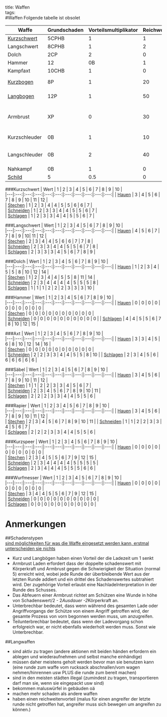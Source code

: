 title: Waffen  
tags:   
#WaffenFolgende tabelle ist obsolet  |Waffe | Grundschaden | Vorteilsmultiplikator | Reichweite | Bemerkung ||---|---|---|---|---||[Kurzschwert](shortsword)| 5CPHB | 1 | 1 |   |  |Langschwert| 8CPHB | 1 | 2 |   |  |Dolch|       2CP | 2 | 0  |   |  |Hammer| 12 | 0B | 1 | Reload 3-KK |   |Kampfaxt | 10CHB | 1 | 0 | -3 Def ||[Kurzbogen](bows#shortbow)| 8P | 1 | 20 |   Reload 1, Unterbrechbar|  |[Langbogen](bows#longbow)| 12P | 1 | 50 |   Reload 2, Unterbrechbar|  |Armbrust| XP | 0 |  30 |  Reload KK,Armbrust@5>X*2-x/3:r, Teilunterbrechbar|  |Kurzschleuder| 0B | 1 | 10 |  Reload 1, Unterbrechbar |  |Langschleuder| 0B | 2 | 40 |  Reload 1, Schwierigkeit +2, Unterbrechbar |  |Nahkampf| 0B | 1 | 0 |  |[Schild](schools#schild)| 5 | 0.5 | 0 |   Erhöht Defensive |###Kurzschwert| Wert                             | 1 | 2 | 3 | 4 | 5 | 6 | 7 | 8 | 9 | 10 |   |---|:---:|:---:|:---:|:---:|:---:|:---:|:---:|:---:|:---:|:---:|| [Hauen](damage#h-hauen)          | 3 | 4 | 5 | 6 | 7 | 8 | 9 | 10 | 11 | 12 |   | [Stechen](damage#p-stechen)      | 1 | 2 | 3 | 4 | 4 | 5 | 5 | 6 | 6 | 7 |   | [Schneiden](weapons#c-schneiden) | 1 | 2 | 3 | 3 | 4 | 4 | 5 | 5 | 6 | 7 |   | [Schlagen](damage#b-stumpf)      | 1 | 2 | 3 | 3 | 4 | 4 | 5 | 5 | 6 | 7 |   ###Langschwert| Wert                             | 1 | 2 | 3 | 4 | 5 | 6 | 7 | 8 | 9 | 10 |   |---|:---:|:---:|:---:|:---:|:---:|:---:|:---:|:---:|:---:|:---:|| [Hauen](damage#h-hauen)          | 4 | 5 | 6 | 7 | 7 | 8 | 9 | 10| 11 | 12 |   | [Stechen](damage#p-stechen)      | 2 | 3 | 4 | 4 | 5 | 6 | 6 | 7 | 7 | 8 |   | [Schneiden](weapons#c-schneiden) | 2 | 3 | 3 | 4 | 4 | 5 | 5 | 6 | 7 | 8 |   | [Schlagen](damage#b-stumpf)      | 2 | 3 | 3 | 3 | 4 | 5 | 6 | 7 | 8 | 9 |   ###Dolch| Wert                             | 1 | 2 | 3 | 4 | 5 | 6 | 7 | 8 | 9 | 10 |   |---|:---:|:---:|:---:|:---:|:---:|:---:|:---:|:---:|:---:|:---:|| [Hauen](damage#h-hauen)          | 1 | 2 | 3 | 4 | 5 | 5 | 8 | 10 | 12 | 14 |   | [Stechen](damage#p-stechen)      | 1 | 2 | 3 | 4 | 4 | 5 | 5 | 8 | 11 | 14 |   | [Schneiden](weapons#c-schneiden) | 2 | 3 | 4 | 4 | 4 | 4 | 5 | 5 | 5 | 8  |   | [Schlagen](damage#b-stumpf)      | 1 | 1 | 1 | 2 | 2 | 2 | 3 | 3 | 3 | 10 |  ###Hammer| Wert                             | 1 | 2 | 3 | 4 | 5 | 6 | 7 | 8 | 9 | 10 |   |---|:---:|:---:|:---:|:---:|:---:|:---:|:---:|:---:|:---:|:---:|| [Hauen](damage#h-hauen)          | 0 | 0 | 0 | 0 | 0 | 0 | 0 | 0 | 0 | 0 |  | [Stechen](damage#p-stechen)      | 0 | 0 | 0 | 0 | 0 | 0 | 0 | 0 | 0 | 0 |   | [Schneiden](weapons#c-schneiden) | 0 | 0 | 0 | 0 | 0 | 0 | 0 | 0 | 0 | 0 || [Schlagen](damage#b-stumpf)      | 4 | 4 | 5 | 5 | 6 | 7 | 8 | 10 | 12 | 15 | ###Axt| Wert                             | 1 | 2 | 3 | 4 | 5 | 6 | 7 | 8 | 9 | 10 |   |---|:---:|:---:|:---:|:---:|:---:|:---:|:---:|:---:|:---:|:---:|| [Hauen](damage#h-hauen)          | 3 | 3 | 4 | 5 | 6 | 8 | 10 | 12 | 14 | 16 |   | [Stechen](damage#p-stechen)      | 0 | 0 | 0 | 0 | 0 | 0 | 0 | 0 | 0 | 0 |   | [Schneiden](weapons#c-schneiden) | 2 | 2 | 3 | 3 | 4 | 4 | 5 | 5 | 8 | 10 || [Schlagen](damage#b-stumpf)      | 2 | 3 | 4 | 5 | 6 | 6 | 6 | 6 | 6 | 6 | ###Säbel| Wert                             | 1 | 2 | 3 | 4 | 5 | 6 | 7 | 8 | 9 | 10 |   |---|:---:|:---:|:---:|:---:|:---:|:---:|:---:|:---:|:---:|:---:|| [Hauen](damage#h-hauen)          | 3 | 4 | 5 | 6 | 7 | 8 | 9 | 10 | 11 | 12 |   | [Stechen](damage#p-stechen)      | 1 | 1 | 2 | 2 | 3 | 3 | 4 | 5 | 6 | 7 |   | [Schneiden](weapons#c-schneiden) | 2 | 3 | 4 | 5 | 6 | 7 | 8 | 9 | 10 | 11 |    | [Schlagen](damage#b-stumpf)      | 2 | 2 | 2 | 3 | 3 | 4 | 4 | 5 | 5 | 6 |  ###Rapier| Wert                             | 1 | 2 | 3 | 4 | 5 | 6 | 7 | 8 | 9 | 10 |   |---|:---:|:---:|:---:|:---:|:---:|:---:|:---:|:---:|:---:|:---:|| [Hauen](damage#h-hauen)          | 3 | 4 | 5 | 6 | 7 | 8 | 9 | 10 | 11 | 12 |   | [Stechen](damage#p-stechen)      | 2 | 3 | 4 | 5 | 6 | 7 | 8 | 9 | 10 | 11 || [Schneiden](weapons#c-schneiden) | 1 | 1 | 2 | 2 | 3 | 3 | 4 | 5 | 6 | 7 |   | [Schlagen](damage#b-stumpf)      | 2 | 2 | 2 | 3 | 3 | 4 | 4 | 5 | 5 | 6 |  ###Kurzspeer| Wert                             | 1 | 2 | 3 | 4 | 5 | 6 | 7 | 8 | 9 | 10 |   |---|:---:|:---:|:---:|:---:|:---:|:---:|:---:|:---:|:---:|:---:|| [Hauen](damage#h-hauen)          | 0 | 0 | 0 | 0 | 0 | 0 | 0 | 0 | 0 | 0 |   | [Stechen](damage#p-stechen)      | 2 | 3 | 4 | 5 | 5 | 6 | 7 | 9 | 12 | 15 |   | [Schneiden](weapons#c-schneiden) | 2 | 3 | 4 | 4 | 4 | 4 | 5 | 5 | 5 | 5  |   | [Schlagen](damage#b-stumpf)      | 2 | 3 | 4 | 4 | 4 | 5 | 5 | 5 | 6 | 6 |  ###Wurfmesser| Wert                             | 1 | 2 | 3 | 4 | 5 | 6 | 7 | 8 | 9 | 10 |   |---|:---:|:---:|:---:|:---:|:---:|:---:|:---:|:---:|:---:|:---:|| [Hauen](damage#h-hauen)          | 0 | 0 | 0 | 0 | 0 | 0 | 0 | 0 | 0 | 0 |   | [Stechen](damage#p-stechen)      | 3 | 4 | 4 | 5 | 5 | 6 | 7 | 9 | 12 | 15 |   | [Schneiden](weapons#c-schneiden) | 0 | 0 | 0 | 0 | 0 | 0 | 0 | 0 | 0 | 0 |    | [Schlagen](damage#b-stumpf)      | 0 | 0 | 0 | 0 | 0 | 0 | 0 | 0 | 0 | 0 |    # Anmerkungen  ##Schadenstypen  [sind möglichkeiten für was die Waffe eingesetzt werden kann, erstmal unterscheiden sie nichts](damage)* Kurz und Langbögen haben einen Vorteil der die Ladezeit um 1 senkt* Armbrust Laden erfordert dass der doppelte schadenswert mit Körperkraft und Armbrust gegen die Schwierigkeit der Situation (normal 5) erreicht wird, wobei jede Runde der überbleibende Wert aus der letzten Runde addiert und ein drittel des Schadenswertes subtrahiert wird. Der zugehörige Vorteil erlaubt eine NachladeInterpretation in der Runde des Schusses.* Das Abfeuern einer Armbrust richtet am Schützen eine Wunde in höhe von Schadenswert/2 - 2*Ausdauer -2*Körperkraft an.* Unterbrechbar bedeutet, dass wenn während des gesamten Lade oder Angriffvorgangs der Schütze von einem Angriff getroffen wird, der gesamte Prozess von vorn begonnen werden muss, um anzugreifen.* Teilunterbrechbar bedeutet, dass wenn der Ladevorgang schon erfolgreich war, er nicht ebenfalls wiederholt werden muss. Sonst wie Unterbrechbar.##Langwaffen    * sind aktiv zu tragen (andere aktionen mit beiden händen erfordern ein ablegen und wiederaufnehmen und selbst manche einhändige)* müssen daher meistens geholt werden bevor man sie benutzen kann (eine runde zum waffe vom rucksack abschnallen/vom wagen nehmen/hinrennen usw PLUS die runde zum bereit machen)* sind in den meisten städten illegal (zumindest zu tragen, transportieren darf man sie, wenn sie eingepackt usw sind)* bekommen maluswürfel in gebäuden oä* machen mehr schaden als andere waffen* haben einen reichweitenvorteil (malus für einen angreifer der letzte runde nicht getroffen hat, angreifer muss sich bewegen um angreifen zu können.)